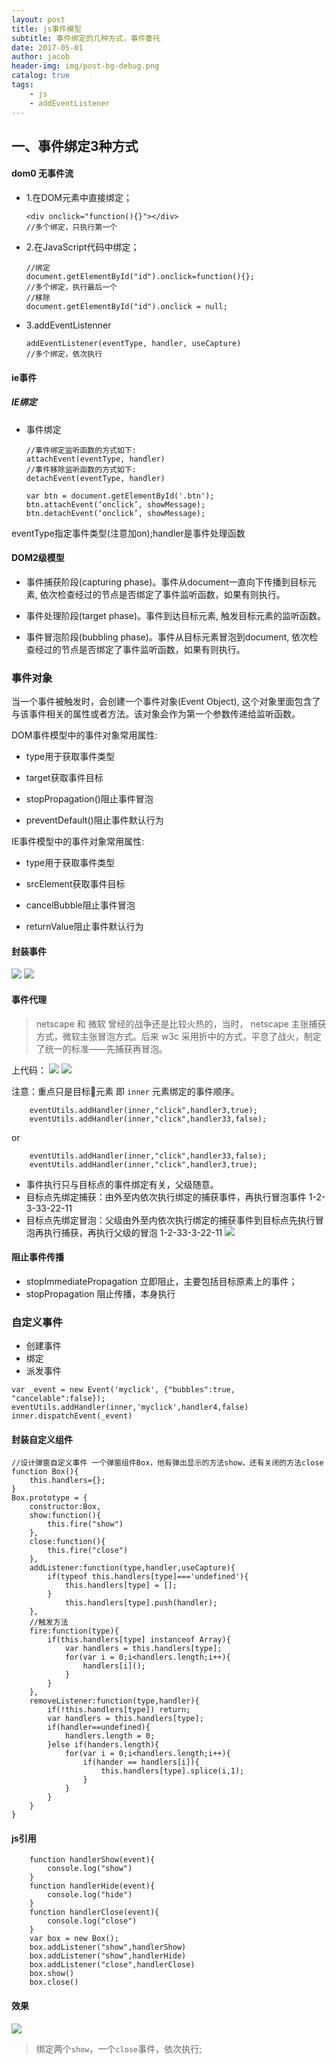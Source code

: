 ```yaml
---
layout: post
title: js事件模型
subtitle: 事件绑定的几种方式，事件委托
date: 2017-05-01
author: jacob
header-img: img/post-bg-debug.png
catalog: true
tags: 
    - js
    - addEventListener
---
```

## 一、事件绑定3种方式
#### dom0 无事件流
 - 1.在DOM元素中直接绑定；
    ```
    <div onclick="function(){}"></div>
    //多个绑定，只执行第一个
    ```
 - 2.在JavaScript代码中绑定；
    ```
    //绑定
    document.getElementById("id").onclick=function(){};
    //多个绑定，执行最后一个
   //移除
    document.getElementById("id").onclick = null;
    ```
 - 3.addEventListenner
    ```
    addEventListener(eventType, handler, useCapture)
    //多个绑定，依次执行
    ``` 
    
#### ie事件

##### IE绑定

- 事件绑定
    ``` 
    //事件绑定监听函数的方式如下:
    attachEvent(eventType, handler)
    //事件移除监听函数的方式如下:
    detachEvent(eventType, handler)
    ```
    ```
    var btn = document.getElementById('.btn');
    btn.attachEvent(‘onclick’, showMessage);
    btn.detachEvent(‘onclick’, showMessage);
    ```
>
eventType指定事件类型(注意加on);handler是事件处理函数

   

#### DOM2级模型
- 事件捕获阶段(capturing phase)。事件从document一直向下传播到目标元素, 依次检查经过的节点是否绑定了事件监听函数，如果有则执行。

- 事件处理阶段(target phase)。事件到达目标元素, 触发目标元素的监听函数。

- 事件冒泡阶段(bubbling phase)。事件从目标元素冒泡到document, 依次检查经过的节点是否绑定了事件监听函数，如果有则执行。
  


### 事件对象
当一个事件被触发时，会创建一个事件对象(Event Object), 这个对象里面包含了与该事件相关的属性或者方法。该对象会作为第一个参数传递给监听函数。

DOM事件模型中的事件对象常用属性:

- type用于获取事件类型

- target获取事件目标

- stopPropagation()阻止事件冒泡

- preventDefault()阻止事件默认行为

IE事件模型中的事件对象常用属性:

- type用于获取事件类型

- srcElement获取事件目标

- cancelBubble阻止事件冒泡

- returnValue阻止事件默认行为

#### 封装事件
![](https://ws4.sinaimg.cn/large/006tNc79ly1fqoth6t57sj31c60s40zm.jpg)
![](https://ws4.sinaimg.cn/large/006tNc79ly1fqoth8x7wdj31fo0tuq7w.jpg)

#### 事件代理

>netscape 和 微软 曾经的战争还是比较火热的，当时， netscape 主张捕获方式，微软主张冒泡方式。后来 w3c 采用折中的方式，平息了战火，制定了统一的标准——先捕获再冒泡。

上代码：
![](https://ws1.sinaimg.cn/large/006tNc79ly1fqotkhyi0fj31be0za46h.jpg)
![](https://ws4.sinaimg.cn/large/006tNc79ly1fqotlp6hoij31cs0qiaic.jpg)

注意：重点只是目标元素 即 `inner` 元素绑定的事件顺序。

```
    eventUtils.addHandler(inner,"click",handler3,true);
    eventUtils.addHandler(inner,"click",handler33,false);
```
 or
```
    eventUtils.addHandler(inner,"click",handler33,false);
    eventUtils.addHandler(inner,"click",handler3,true);
```
- 事件执行只与目标点的事件绑定有关，父级随意。
- 目标点先绑定捕获：由外至内依次执行绑定的捕获事件，再执行冒泡事件 1-2-3-33-22-11
- 目标点先绑定冒泡：父级由外至内依次执行绑定的捕获事件到目标点先执行冒泡再执行捕获，再执行父级的冒泡 1-2-33-3-22-11
![](https://ws2.sinaimg.cn/large/006tNc79ly1fqontdcdszj314c0ewdhm.jpg)
#### 阻止事件传播
-  stopImmediatePropagation 立即阻止，主要包括目标原素上的事件；
-  stopPropagation 阻止传播，本身执行

### 自定义事件
- 创建事件
- 绑定
- 派发事件
```
var _event = new Event('myclick', {"bubbles":true, "cancelable":false});
eventUtils.addHandler(inner,'myclick',handler4,false)
inner.dispatchEvent(_event)

```
#### 封装自定义组件
```
//设计弹窗自定义事件 一个弹窗组件Box，他有弹出显示的方法show，还有关闭的方法close
function Box(){
    this.handlers={};
}
Box.prototype = {
    constructor:Box,
    show:function(){
        this.fire("show")
    },
    close:function(){
        this.fire("close")
    },
    addListener:function(type,handler,useCapture){
        if(typeof this.handlers[type]==='undefined'){
            this.handlers[type] = [];
        }
            this.handlers[type].push(handler);
    },
    //触发方法
    fire:function(type){
        if(this.handlers[type] instanceof Array){
            var handlers = this.handlers[type];
            for(var i = 0;i<handlers.length;i++){
                handlers[i]();
            }
        }
    },
    removeListener:function(type,handler){
        if(!this.handlers[type]) return;
        var handlers = this.handlers[type];
        if(handler==undefined){
            handlers.length = 0;
        }else if(handers.length){
            for(var i = 0;i<handlers.length;i++){
                if(hander == handlers[i]){
                    this.handlers[type].splice(i,1);
                }
            }
        }
    }
}
```
#### js引用


        function handlerShow(event){
            console.log("show")
        }
        function handlerHide(event){
            console.log("hide")
        }
        function handlerClose(event){
            console.log("close")
        }
        var box = new Box();
        box.addListener("show",handlerShow)
        box.addListener("show",handlerHide)
        box.addListener("close",handlerClose)
        box.show()
        box.close()
#### 效果
![](https://ws1.sinaimg.cn/large/006tNc79ly1fqoyq5w0haj31ae08kjsq.jpg)
>绑定两个`show`，一个`close`事件，依次执行;
